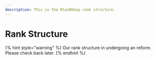 ```yaml
---
description: This is the BloxNShop rank structure.
---
```


# Rank Structure

{% hint style="warning" %}
Our rank structure in undergoing an reform. Please check back later.
{% endhint %}


